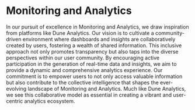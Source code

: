# Monitoring and Analytics


In our pursuit of excellence in Monitoring and Analytics, we draw inspiration from platforms like Dune Analytics. Our vision is to cultivate a community-driven environment where dashboards and insights are collaboratively created by users, fostering a wealth of shared information. This inclusive approach not only promotes transparency but also taps into the diverse perspectives within our user community. By encouraging active participation in the generation of real-time data and insights, we aim to provide a dynamic and comprehensive analytics experience. Our commitment is to empower users to not only access valuable information but also contribute to the collective intelligence that shapes the ever-evolving landscape of Monitoring and Analytics. Much like Dune Analytics, we see this collaborative model as essential in creating a vibrant and user-centric analytics ecosystem.